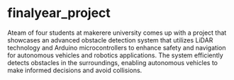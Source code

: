 # finalyear_project
Ateam of four students at makerere university comes up with a project that showcases an advanced obstacle detection system that utilizes 
LiDAR technology and Arduino microcontrollers to enhance safety and navigation for autonomous vehicles and robotics applications. The system efficiently detects obstacles in the surroundings, enabling autonomous vehicles to make informed decisions and avoid collisions.
